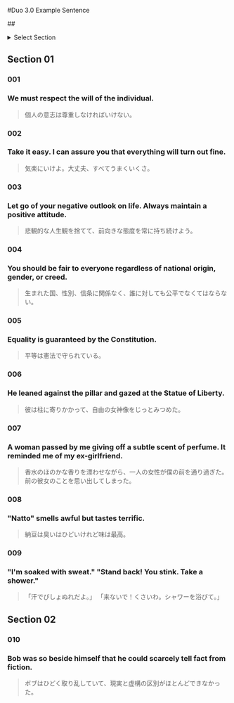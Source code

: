 #Duo 3.0 Example Sentence

##<details><summary>Select Section</summary>
[Section01](#Section01) [Section02](#Section02)  
[Section03](#Section03) [Section04](#Section04)  
[Section05](#Section05) [Section06](#Section06)  
[Section07](#Section07) [Section08](#Section08)  
[Section09](#Section09) [Section010](#Section010)  
[Section011](#Section011) [Section012](#Section012)  
[Section013](#Section013) [Section014](#Section014)  
[Section015](#Section015) [Section016](#Section016)  
[Section017](#Section017) [Section018](#Section018)  
[Section019](#Section019) [Section020](#Section020)  
[Section021](#Section021) [Section022](#Section022)  
[Section023](#Section023) [Section024](#Section024)  
[Section025](#Section025) [Section026](#Section026)  
[Section027](#Section027) [Section028](#Section028)  
[Section029](#Section029) [Section030](#Section030)  
[Section031](#Section031) [Section032](#Section032)  
[Section033](#Section033) [Section034](#Section034)  
[Section035](#Section035) [Section036](#Section036)  
[Section037](#Section037) [Section038](#Section038)  
[Section039](#Section039) [Section040](#Section040)  
[Section041](#Section041) [Section042](#Section042)  
[Section043](#Section043) [Section044](#Section044)  
[Section045](#Section045)  
</details>
  
## Section 01

### 001
### We must respect the will of the individual.
> 個人の意志は尊重しなければいけない。
  
### 002
### Take it easy. I can assure you that everything will turn out fine.
> 気楽にいけよ。大丈夫、すべてうまくいくさ。

### 003
### Let go of your negative outlook on life. Always maintain a positive attitude.
> 悲観的な人生観を捨てて、前向きな態度を常に持ち続けよう。
  
### 004  
### You should be fair to everyone regardless of national origin, gender, or creed.
> 生まれた国、性別、信条に関係なく、誰に対しても公平でなくてはならない。
  
### 005  
### Equality is guaranteed by the Constitution.
> 平等は憲法で守られている。

### 006  
### He leaned against the pillar and gazed at the Statue of Liberty.
> 彼は柱に寄りかかって、自由の女神像をじっとみつめた。
  
### 007  
### A woman passed by me giving off a subtle scent of perfume. It reminded me of my ex-girlfriend.
> 香水のほのかな香りを漂わせながら、一人の女性が僕の前を通り過ぎた。前の彼女のことを思い出してしまった。
  
### 008
### "Natto" smells awful but tastes terrific.
> 納豆は臭いはひどいけれど味は最高。
  
### 009
### "I'm soaked with sweat." "Stand back! You stink. Take a shower."
> 「汗でびしょぬれだよ。」 「来ないで！くさいわ。シャワーを浴びて。」
  
<a name="Section02"></a>
## Section 02

### 010
### Bob was so beside himself that he could scarcely tell fact from fiction.
> ボブはひどく取り乱していて、現実と虚構の区別がほとんどできなかった。
  
